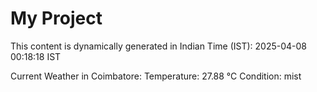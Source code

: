 # My Project

This content is dynamically generated in Indian Time (IST): 2025-04-08 00:18:18 IST


Current Weather in Coimbatore:
Temperature: 27.88 °C
Condition: mist
